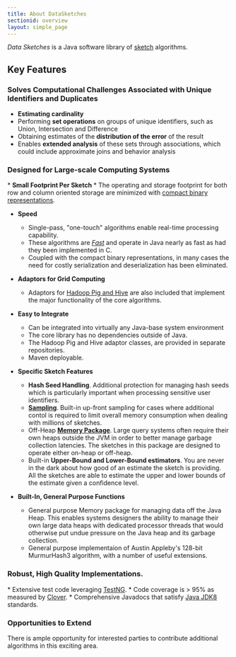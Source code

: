 ```yaml
---
title: About DataSketches 
sectionid: overview
layout: simple_page
---
```

<i>Data Sketches</i> is a Java software library of <a href="/docs/SketchOrigins.html">sketch</a> algorithms.

<h2>Key Features</h2>

<h3>Solves Computational Challenges Associated with Unique Identifiers and Duplicates</h3>

  * <b>Estimating cardinality</b>
  * Performing <b>set operations</b> on groups of unique identifiers, such as Union, Intersection and Difference
  * Obtaining estimates of the <b>distribution of the error</b> of the result
  * Enables <b>extended analysis</b> of these sets through associations, which could include approximate joins and behavior analysis


<h3>Designed for Large-scale Computing Systems</h3>
* <b>Small Footprint Per Sketch</b>
  * The operating and storage footprint for both row and column oriented storage are minimized with 
<a href="/docs/CompactStorage.html">compact binary representations</a>. 

* <b>Speed</b>
  * Single-pass, "one-touch" algorithms enable real-time processing capability.
  * These algorithms are <a href="/docs/fast.html"><i>Fast</i></a> and operate in Java nearly as fast as had they been implemented in C. 
  * Coupled with the compact binary representations, in many cases the need for costly serialization and deserialization has been eliminated.

* <b>Adaptors for Grid Computing</b>
  * Adaptors for <a href="/docs/Adaptors.html">Hadoop Pig and Hive</a> are also included that implement the major functionality of the core algorithms.

* <b>Easy to Integrate</b>
  * Can be integrated into virtually any Java-base system environment
  * The core library has no dependencies outside of Java.
  * The Hadoop Pig and Hive adaptor classes, are provided in separate repositories.
  * Maven deployable.

* <b>Specific Sketch Features</b>
  * <b>Hash Seed Handling</b>. Additional protection for managing hash seeds which is particularly important when processing sensitive user identifiers.
  * <a href="/docs/Sampling.html"><b>Sampling</b></a>. Built-in up-front sampling for cases where additional contol is required to limit overall memory consumption when dealing with millions of sketches.
  * Off-Heap <a href="/docs/MemoryPackage.html"><b>Memory Package</b></a>.  Large query systems often require their own heaps outside the JVM in order to better manage garbage collection latencies. The sketches in this package are designed to operate either on-heap or off-heap.
  * Built-in <b>Upper-Bound and Lower-Bound estimators</b>. You are never in the dark about how good of an estimate the sketch is providing.  All the sketches are able to estimate the upper and lower bounds of the estimate given a confidence level.
  
* <b>Built-In, General Purpose Functions</b>
  * General purpose Memory package for managing data off the Java Heap.  This enables systems designers the ability to manage their own large data heaps with dedicated processor threads that would otherwise put undue pressure on the Java heap and its garbage collection.
  * General purpose implementaion of Austin Appleby's 128-bit MurmurHash3 algorithm, with a number of useful extensions.

<h3>Robust, High Quality Implementations.</h3>
  * Extensive test code leveraging <a href="http://testng.org">TestNG</a>.
  * Code coverage is > 95% as measured by <a href="https://www.atlassian.com/software/clover/overview">Clover</a>.
  * Comprehensive Javadocs that satisfy <a href="http://www.oracle.com/technetwork/java/index.html">Java JDK8</a> standards.

<h3>Opportunities to Extend</h3>

There is ample opportunity for interested parties to contribute additional algorithms in this exciting area.

